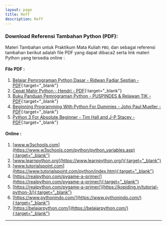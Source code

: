 ```yaml
---
layout: page
title: Reff
description: Reff
---
```

### Download Referensi Tambahan Python (PDF):

Materi Tambahan untuk Praktikum Mata Kuliah `PBO`, dan sebagai referensi tambahan berikut adalah file PDF yang dapat dibaca2 serta link materi Python yang tersedia online :


#### File PDF :
1. [Belajar Pemrograman Python Dasar - Ridwan Fadjar Septian - PDF](assets/reff/pbo/python-dasar-poss-upi.pdf){:target="_blank"}
2. [Cepat Mahir Python - Hendri - PDF](assets/reff/pbo/cepat-mahir-python-kuliahkomputer.pdf){:target="_blank"}
3. [Buku Panduan Pemrograman Python - PUSPINDES & Relawan TIK - PDF](assets/reff/pbo/Buku_Pengenalan_Python.pdf){:target="_blank"}
4. [Beginning Programming With Python For Dummies - John Paul Mueller - PDF](assets/reff/pbo/Beginning_Programming_with_Python_for_Dummies.pdf){:target="_blank"}
5. [Python 3 For Absolute Beginner - Tim Hall and J-P Stacey - PDF](assets/reff/pbo/Python_3_for_Absolute_Beginners.pdf){:target="_blank"}

#### Online  :
1. [www.w3schools.com](https://www.w3schools.com/python/python_variables.asp){:target="_blank"}
2. [www.learnpython.org](https://www.learnpython.org/){:target="_blank"}
3. [www.tutorialspoint.com](https://www.tutorialspoint.com/python/index.htm){:target="_blank"}
4. [https://realpython.com/pygame-a-primer/](https://realpython.com/pygame-a-primer/){:target="_blank"}
4. [https://realpython.com/pygame-a-primer/](https://kopiding.in/tutorial-python-3/){:target="_blank"}
4. [https://www.pythonindo.com/](https://www.pythonindo.com/){:target="_blank"}
4. [https://belajarpython.com/](https://belajarpython.com/){:target="_blank"}

***
